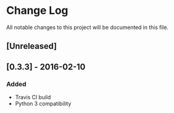 # Change Log
All notable changes to this project will be documented in this file.

## [Unreleased]

## [0.3.3] - 2016-02-10
### Added
- Travis CI build
- Python 3 compatibility
